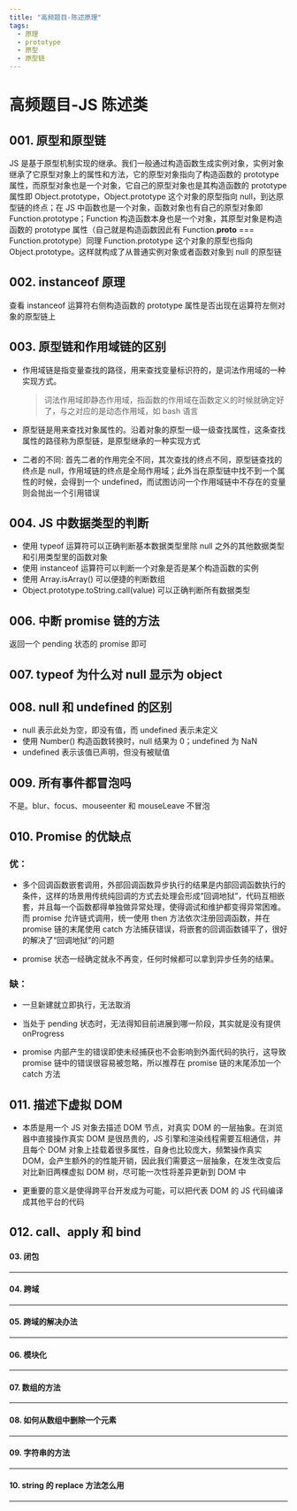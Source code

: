 ```yaml
---
title: "高频题目-陈述原理"
tags:
  - 原理
  - prototype
  - 原型
  - 原型链
---
```


# 高频题目-JS 陈述类

## 001. 原型和原型链

JS 是基于原型机制实现的继承。我们一般通过构造函数生成实例对象，实例对象继承了它原型对象上的属性和方法，它的原型对象指向了构造函数的 prototype 属性，而原型对象也是一个对象，它自己的原型对象也是其构造函数的 prototype 属性即 Object.prototype，Object.prototype 这个对象的原型指向 null，到达原型链的终点；在 JS 中函数也是一个对象，函数对象也有自己的原型对象即 Function.prototype；Function 构造函数本身也是一个对象，其原型对象是构造函数的 prototype 属性（自己就是构造函数因此有 Function.**proto** === Function.prototype）同理 Function.prototype 这个对象的原型也指向 Object.prototype。这样就构成了从普通实例对象或者函数对象到 null 的原型链

## 002. instanceof 原理

查看 instanceof 运算符右侧构造函数的 prototype 属性是否出现在运算符左侧对象的原型链上

## 003. 原型链和作用域链的区别

- 作用域链是指变量查找的路径，用来查找变量标识符的，是词法作用域的一种实现方式。
  > 词法作用域即静态作用域，指函数的作用域在函数定义的时候就确定好了，与之对应的是动态作用域，如 bash 语言
- 原型链是用来查找对象属性的。沿着对象的原型一级一级查找属性，这条查找属性的路径称为原型链，是原型继承的一种实现方式

- 二者的不同: 首先二者的作用完全不同，其次查找的终点不同，原型链查找的终点是 null，作用域链的终点是全局作用域；此外当在原型链中找不到一个属性的时候，会得到一个 undefined，而试图访问一个作用域链中不存在的变量则会抛出一个引用错误

## 004. JS 中数据类型的判断

- 使用 typeof 运算符可以正确判断基本数据类型里除 null 之外的其他数据类型和引用类型里的函数对象
- 使用 instanceof 运算符可以判断一个对象是否是某个构造函数的实例
- 使用 Array.isArray() 可以便捷的判断数组
- Object.prototype.toString.call(value) 可以正确判断所有数据类型

## 006. 中断 promise 链的方法

返回一个 pending 状态的 promise 即可

## 007. typeof 为什么对 null 显示为 object

## 008. null 和 undefined 的区别

- null 表示此处为空，即没有值，而 undefined 表示未定义
- 使用 Number() 构造函数转换时，null 结果为 0；undefined 为 NaN
- undefined 表示该值已声明，但没有被赋值

## 009. 所有事件都冒泡吗

不是。blur、focus、mouseenter 和 mouseLeave 不冒泡

## 010. Promise 的优缺点

### 优：

- 多个回调函数嵌套调用，外部回调函数异步执行的结果是内部回调函数执行的条件，这样的场景用传统纯回调的方式去处理会形成“回调地狱”，代码互相嵌套，并且每一个函数都得单独做异常处理，使得调试和维护都变得异常困难。而 promise 允许链式调用，统一使用 then 方法依次注册回调函数，并在 promise 链的末尾使用 catch 方法捕获错误，将嵌套的回调函数铺平了，很好的解决了“回调地狱”的问题

- promise 状态一经确定就永不再变，任何时候都可以拿到异步任务的结果。

### 缺：

- 一旦新建就立即执行，无法取消

- 当处于 pending 状态时，无法得知目前进展到哪一阶段，其实就是没有提供 onProgress

- promise 内部产生的错误即使未经捕获也不会影响到外面代码的执行，这导致 promise 链中的错误很容易被忽略，所以推荐在 promise 链的末尾添加一个 catch 方法

## 011. 描述下虚拟 DOM

- 本质是用一个 JS 对象去描述 DOM 节点，对真实 DOM 的一层抽象。在浏览器中直接操作真实 DOM 是很昂贵的，JS 引擎和渲染线程需要互相通信，并且每个 DOM 对象上挂载着很多属性，自身也比较庞大，频繁操作真实 DOM，会产生额外的的性能开销，因此我们需要这一层抽象，在发生改变后对比新旧两棵虚拟 DOM 树，尽可能一次性将差异更新到 DOM 中

- 更重要的意义是使得跨平台开发成为可能，可以把代表 DOM 的 JS 代码编译成其他平台的代码

## 012. call、apply 和 bind

#### 03. 闭包

---

#### 04. 跨域

---

#### 05. 跨域的解决办法

---

#### 06. 模块化

---

#### 07. 数组的方法

---

#### 08. 如何从数组中删除一个元素

---

#### 09. 字符串的方法

---

#### 10. string 的 replace 方法怎么用

---
